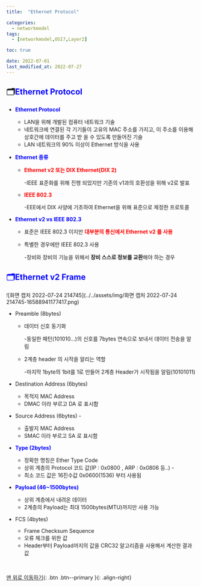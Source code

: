 ```yaml
---
title:  "Ethernet Protocol" 

categories:
  - networkmodel
tags:
  - [networkmodel,OSI7,Layer2]

toc: true

date: 2022-07-01
last_modified_at: 2022-07-27
---
```


## 🗂️<span style="color:blue"><b>Ethernet Protocol</b></span>

- <span style="color:blue"><b>Ethernet Protocol</b></span> 

  - LAN을 위해 개발된 컴퓨터 네트워크 기술
  - 네트워크에 연결된 각 기기들이 고유의 MAC 주소를 가지고, 이 주소를 이용해 상호간에 데이터를 주고 받 을 수 있도록 만들어진 기술
  - LAN 네트워크의 90% 이상이 Ethernet 방식을 사용

- <span style="color:blue"><b>Ethernet 종류</b></span>

  - <span style="color:red"><b>Ethernet v2 또는 DIX Ethernet(DIX 2) </b></span>

    -IEEE 표준화를 위해 진행 되었지만 기존의 v1과의 호환성을 위해 v2로 발표

  - <span style="color:red"><b>IEEE 802.3 </b></span>

    -EEE에서 DIX 사양에 기초하여 Ethernet을 위해 표준으로 제정한 프로토콜

- <span style="color:blue"><b>Ethernet v2 vs IEEE 802.3</b></span>

  - 표준은 IEEE 802.3 이지만 <span style="color:red"><b>대부분의 통신에서 Ethernet v2 를 사용</b></span> 

  - 특별한 경우에만 IEEE 802.3 사용 

    -장비와 장비의 기능을 위해서 <b>장비 스스로 정보를 교환</b>해야 하는 경우

## <span style="color:blue"><b>🗂️Ethernet v2 Frame</b></span>

![화면 캡처 2022-07-24 214745](../../assets/img/화면 캡처 2022-07-24 214745-16588941177417.png)

- Preamble (8bytes) 

  - 데이터 신호 동기화 

    -동일한 패턴(101010...)의 신호를 7bytes 연속으로 보내서 데이터 전송을 알림

  - 2계층 header 의 시작을 알리는 역할

    -마지막 1byte의 1bit를 1로 만들어 2계층 Header가 시작됨을 알림(10101011) 

- Destination Address (6bytes) 

  - 목적지 MAC Address 
  - DMAC 이라 부르고 DA 로 표시함

- Source Address (6bytes) -

  -  출발지 MAC Address 
  -  SMAC 이라 부르고 SA 로 표시함 

- <span style="color:blue"><b>Type (2bytes) </b></span>

  - 정확한 명칭은 Ether Type Code 
  - 상위 계층의 Protocol 코드 값(IP : 0x0800 , ARP : 0x0806 등..) -
  - 최소 코드 값은 16진수값 0x0600(1536) 부터 사용됨

- <span style="color:blue"><b>Payload (46~1500bytes) </b></span>

  - 상위 계층에서 내려온 데이터 
  - 2계층의 Payload는 최대 1500bytes(MTU)까지만 사용 가능 

- FCS (4bytes) 

  - Frame Checksum Sequence 
  - 오류 체크를 위한 값 
  - Header부터 Payload까지의 값을 CRC32 알고리즘을 사용해서 계산한 결과값



<br>

[맨 위로 이동하기](#){: .btn .btn--primary }{: .align-right}